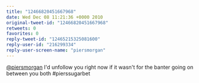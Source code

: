 ```yaml
---
title: "12466820451667968"
date: Wed Dec 08 11:21:36 +0000 2010
original-tweet-id: "12466820451667968"
retweets: 0
favorites: 0
reply-tweet-id: "12465215325081600"
reply-user-id: "216299334"
reply-user-screen-name: "piersmorgan"
---
```

<a href="https://twitter.com/piersmorgan">@piersmorgan</a> I'd unfollow you right now if it wasn't for the banter going on between you both #pierssugarbet
